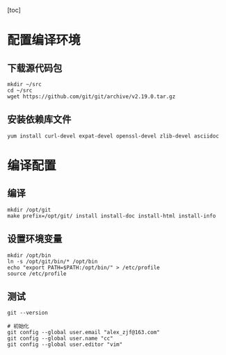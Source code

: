 [toc]

# 配置编译环境

## 下载源代码包

```shell
mkdir ~/src
cd ~/src
wget https://github.com/git/git/archive/v2.19.0.tar.gz
```

## 安装依赖库文件

```shell
yum install curl-devel expat-devel openssl-devel zlib-devel asciidoc
```

# 编译配置

## 编译

```shell
mkdir /opt/git
make prefix=/opt/git/ install install-doc install-html install-info
```

## 设置环境变量

```shell
mkdir /opt/bin
ln -s /opt/git/bin/* /opt/bin
echo "export PATH=$PATH:/opt/bin/" > /etc/profile
source /etc/profile
```

## 测试

```shell
git --version

# 初始化
git config --global user.email "alex_zjf@163.com"
git config --global user.name "cc"
git config --global user.editor "vim"
```